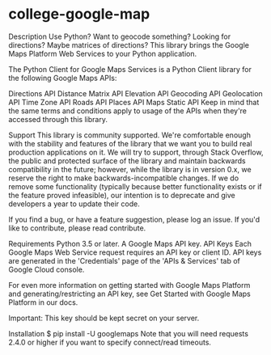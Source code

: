 # college-google-map
Description
Use Python? Want to geocode something? Looking for directions? Maybe matrices of directions? This library brings the Google Maps Platform Web Services to your Python application.

The Python Client for Google Maps Services is a Python Client library for the following Google Maps APIs:

Directions API
Distance Matrix API
Elevation API
Geocoding API
Geolocation API
Time Zone API
Roads API
Places API
Maps Static API
Keep in mind that the same terms and conditions apply to usage of the APIs when they're accessed through this library.

Support
This library is community supported. We're comfortable enough with the stability and features of the library that we want you to build real production applications on it. We will try to support, through Stack Overflow, the public and protected surface of the library and maintain backwards compatibility in the future; however, while the library is in version 0.x, we reserve the right to make backwards-incompatible changes. If we do remove some functionality (typically because better functionality exists or if the feature proved infeasible), our intention is to deprecate and give developers a year to update their code.

If you find a bug, or have a feature suggestion, please log an issue. If you'd like to contribute, please read contribute.

Requirements
Python 3.5 or later.
A Google Maps API key.
API Keys
Each Google Maps Web Service request requires an API key or client ID. API keys are generated in the 'Credentials' page of the 'APIs & Services' tab of Google Cloud console.

For even more information on getting started with Google Maps Platform and generating/restricting an API key, see Get Started with Google Maps Platform in our docs.

Important: This key should be kept secret on your server.

Installation
$ pip install -U googlemaps
Note that you will need requests 2.4.0 or higher if you want to specify connect/read timeouts.
